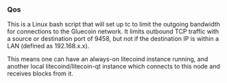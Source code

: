 ### Qos ###

This is a Linux bash script that will set up tc to limit the outgoing bandwidth for connections to the Gluecoin network. It limits outbound TCP traffic with a source or destination port of 9458, but not if the destination IP is within a LAN (defined as 192.168.x.x).

This means one can have an always-on litecoind instance running, and another local litecoind/litecoin-qt instance which connects to this node and receives blocks from it.

